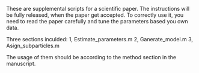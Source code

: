 These are supplemental scripts for a scientific paper. The instructions will be fully released, when the paper get accepted.
To correctly use it, you need to read the paper carefully and tune the parameters based you own data. 

Three sections inculded:
1, Estimate_parameters.m
2, Ganerate_model.m
3, Asign_subparticles.m

The usage of them should be according to the method section in the manuscript.
